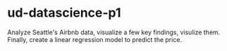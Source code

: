 # ud-datascience-p1

Analyze Seattle's Airbnb data, visualize a few key findings, visulize them. Finally, create a linear regression model to predict the price.   
